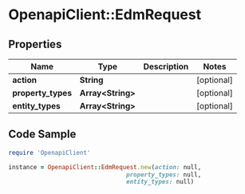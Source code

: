 # OpenapiClient::EdmRequest

## Properties

Name | Type | Description | Notes
------------ | ------------- | ------------- | -------------
**action** | **String** |  | [optional] 
**property_types** | **Array&lt;String&gt;** |  | [optional] 
**entity_types** | **Array&lt;String&gt;** |  | [optional] 

## Code Sample

```ruby
require 'OpenapiClient'

instance = OpenapiClient::EdmRequest.new(action: null,
                                 property_types: null,
                                 entity_types: null)
```


